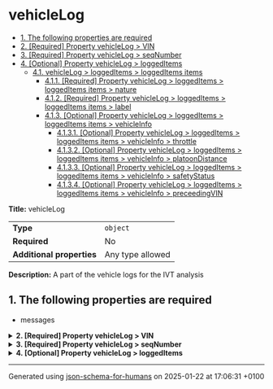 # vehicleLog

- [1. The following properties are required](#autogenerated_heading_2)
- [2. [Required] Property vehicleLog > VIN](#VIN)
- [3. [Required] Property vehicleLog > seqNumber](#seqNumber)
- [4. [Optional] Property vehicleLog > loggedItems](#loggedItems)
  - [4.1. vehicleLog > loggedItems > loggedItems items](#autogenerated_heading_3)
    - [4.1.1. [Required] Property vehicleLog > loggedItems > loggedItems items > nature](#loggedItems_items_nature)
    - [4.1.2. [Required] Property vehicleLog > loggedItems > loggedItems items > label](#loggedItems_items_label)
    - [4.1.3. [Optional] Property vehicleLog > loggedItems > loggedItems items > vehicleInfo](#loggedItems_items_vehicleInfo)
      - [4.1.3.1. [Optional] Property vehicleLog > loggedItems > loggedItems items > vehicleInfo > throttle](#loggedItems_items_vehicleInfo_throttle)
      - [4.1.3.2. [Optional] Property vehicleLog > loggedItems > loggedItems items > vehicleInfo > platoonDistance](#loggedItems_items_vehicleInfo_platoonDistance)
      - [4.1.3.3. [Optional] Property vehicleLog > loggedItems > loggedItems items > vehicleInfo > safetyStatus](#loggedItems_items_vehicleInfo_safetyStatus)
      - [4.1.3.4. [Optional] Property vehicleLog > loggedItems > loggedItems items > vehicleInfo > preceedingVIN](#loggedItems_items_vehicleInfo_preceedingVIN)

**Title:** vehicleLog

|                           |                  |
| ------------------------- | ---------------- |
| **Type**                  | `object`         |
| **Required**              | No               |
| **Additional properties** | Any type allowed |

**Description:** A part of the vehicle logs for the IVT analysis

## <a name="autogenerated_heading_2"></a>1. The following properties are required
* messages

<details>
<summary>
<strong> <a name="VIN"></a>2. [Required] Property vehicleLog > VIN</strong>  

</summary>
<blockquote>

|              |          |
| ------------ | -------- |
| **Type**     | `string` |
| **Required** | Yes      |

**Description:** Vehicle identification number of the vehicle sending the log

</blockquote>
</details>

<details>
<summary>
<strong> <a name="seqNumber"></a>3. [Required] Property vehicleLog > seqNumber</strong>  

</summary>
<blockquote>

|              |           |
| ------------ | --------- |
| **Type**     | `integer` |
| **Required** | Yes       |

**Description:** The number identifing the log fragment

</blockquote>
</details>

<details>
<summary>
<strong> <a name="loggedItems"></a>4. [Optional] Property vehicleLog > loggedItems</strong>  

</summary>
<blockquote>

|              |                   |
| ------------ | ----------------- |
| **Type**     | `array of object` |
| **Required** | No                |

**Description:** Array of logged items

|                      | Array restrictions |
| -------------------- | ------------------ |
| **Min items**        | N/A                |
| **Max items**        | N/A                |
| **Items unicity**    | False              |
| **Additional items** | False              |
| **Tuple validation** | See below          |

| Each item of this array must be         | Description       |
| --------------------------------------- | ----------------- |
| [loggedItems items](#loggedItems_items) | Basic logged item |

### <a name="autogenerated_heading_3"></a>4.1. vehicleLog > loggedItems > loggedItems items

|                           |                  |
| ------------------------- | ---------------- |
| **Type**                  | `object`         |
| **Required**              | No               |
| **Additional properties** | Any type allowed |

**Description:** Basic logged item

<details>
<summary>
<strong> <a name="loggedItems_items_nature"></a>4.1.1. [Required] Property vehicleLog > loggedItems > loggedItems items > nature</strong>  

</summary>
<blockquote>

|              |                    |
| ------------ | ------------------ |
| **Type**     | `enum (of string)` |
| **Required** | Yes                |

**Description:** Nature of the communication action

Must be one of:
* "emission"
* "reception"

</blockquote>
</details>

<details>
<summary>
<strong> <a name="loggedItems_items_label"></a>4.1.2. [Required] Property vehicleLog > loggedItems > loggedItems items > label</strong>  

</summary>
<blockquote>

|              |          |
| ------------ | -------- |
| **Type**     | `string` |
| **Required** | Yes      |

**Description:** Message of the communication action

</blockquote>
</details>

<details>
<summary>
<strong> <a name="loggedItems_items_vehicleInfo"></a>4.1.3. [Optional] Property vehicleLog > loggedItems > loggedItems items > vehicleInfo</strong>  

</summary>
<blockquote>

|                           |                  |
| ------------------------- | ---------------- |
| **Type**                  | `object`         |
| **Required**              | No               |
| **Additional properties** | Any type allowed |

**Description:** Information of the vehicle when the communication action was logged

<details>
<summary>
<strong> <a name="loggedItems_items_vehicleInfo_throttle"></a>4.1.3.1. [Optional] Property vehicleLog > loggedItems > loggedItems items > vehicleInfo > throttle</strong>  

</summary>
<blockquote>

|              |          |
| ------------ | -------- |
| **Type**     | `number` |
| **Required** | No       |

**Description:** Throttle value

</blockquote>
</details>

<details>
<summary>
<strong> <a name="loggedItems_items_vehicleInfo_platoonDistance"></a>4.1.3.2. [Optional] Property vehicleLog > loggedItems > loggedItems items > vehicleInfo > platoonDistance</strong>  

</summary>
<blockquote>

|              |          |
| ------------ | -------- |
| **Type**     | `number` |
| **Required** | No       |

**Description:** Longitudinal distance to the preceeding vehicle

</blockquote>
</details>

<details>
<summary>
<strong> <a name="loggedItems_items_vehicleInfo_safetyStatus"></a>4.1.3.3. [Optional] Property vehicleLog > loggedItems > loggedItems items > vehicleInfo > safetyStatus</strong>  

</summary>
<blockquote>

|              |           |
| ------------ | --------- |
| **Type**     | `integer` |
| **Required** | No        |

**Description:** Safety Status of the vehicle

</blockquote>
</details>

<details>
<summary>
<strong> <a name="loggedItems_items_vehicleInfo_preceedingVIN"></a>4.1.3.4. [Optional] Property vehicleLog > loggedItems > loggedItems items > vehicleInfo > preceedingVIN</strong>  

</summary>
<blockquote>

|              |          |
| ------------ | -------- |
| **Type**     | `string` |
| **Required** | No       |

**Description:** Vehicle identification number of the preceeding vehicle within the platoon

</blockquote>
</details>

</blockquote>
</details>

</blockquote>
</details>

----------------------------------------------------------------------------------------------------------------------------
Generated using [json-schema-for-humans](https://github.com/coveooss/json-schema-for-humans) on 2025-01-22 at 17:06:31 +0100